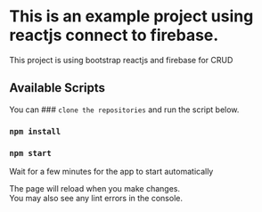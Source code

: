 # This is an example project using reactjs connect to firebase.

This project is using bootstrap reactjs and firebase for CRUD

## Available Scripts

You can ### `clone the repositories` and run the script below.

### `npm install`
### `npm start`

Wait for a few minutes for the app to start automatically

The page will reload when you make changes.\
You may also see any lint errors in the console.
